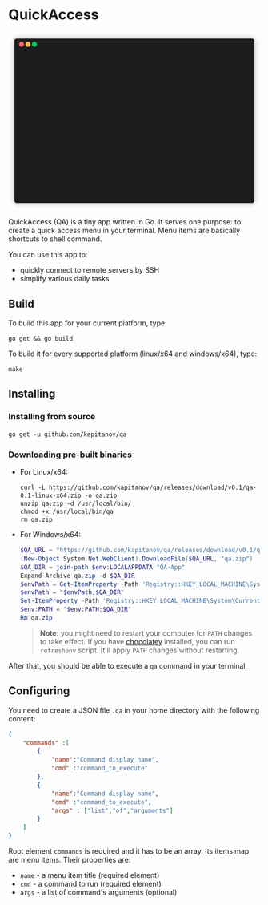 # QuickAccess

![demo](demo.gif)

QuickAccess (QA) is a tiny app written in Go.
It serves one purpose: to create a quick access menu in your terminal.
Menu items are basically shortcuts to shell command.

You can use this app to:

* quickly connect to remote servers by SSH
* simplify various daily tasks

## Build

To build this app for your current platform, type:

```shell
go get && go build
```

To build it for every supported platform (linux/x64 and windows/x64), type:

```shell
make
```

## Installing

### Installing from source

```shell
go get -u github.com/kapitanov/qa
```

### Downloading pre-built binaries

* For Linux/x64:

  ```shell
  curl -L https://github.com/kapitanov/qa/releases/download/v0.1/qa-0.1-linux-x64.zip -o qa.zip
  unzip qa.zip -d /usr/local/bin/
  chmod +x /usr/local/bin/qa
  rm qa.zip
  ```

* For Windows/x64:

  ```powershell
  $QA_URL = "https://github.com/kapitanov/qa/releases/download/v0.1/qa-0.1-windows-x64.zip"
  (New-Object System.Net.WebClient).DownloadFile($QA_URL, "qa.zip")
  $QA_DIR = join-path $env:LOCALAPPDATA "QA-App"
  Expand-Archive qa.zip -d $QA_DIR
  $envPath = Get-ItemProperty -Path 'Registry::HKEY_LOCAL_MACHINE\System\CurrentControlSet\Control\Session Manager\Environment' -Name PATH
  $envPath = "$envPath;$QA_DIR"
  Set-ItemProperty -Path 'Registry::HKEY_LOCAL_MACHINE\System\CurrentControlSet\Control\Session Manager\Environment' -Name PATH -Value $envPath
  $env:PATH = "$env:PATH;$QA_DIR"
  Rm qa.zip
  ```

  > **Note:** you might need to restart your computer for `PATH` changes to take effect.
  > If you have [chocolatey](https://chocolatey.org/) installed, you can run `refreshenv` script.
  > It'll apply `PATH` changes without restarting.

After that, you should be able to execute a `qa` command in your terminal.

## Configuring

You need to create a JSON file `.qa` in your home directory with the following content:

```json
{
    "commands" :[
        {
            "name":"Command display name",
            "cmd" :"command_to_execute"
        },
        {
            "name":"Command display name",
            "cmd" :"command_to_execute",
            "args" : ["list","of","arguments"]
        }
    ]
}
```

Root element `commands` is required and it has to be an array.
Its items map are menu items. Their properties are:

* `name` - a menu item title (required element)
* `cmd` - a command to run (required element)
* `args` - a list of command's arguments (optional)
